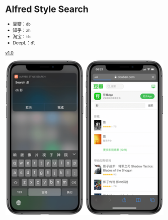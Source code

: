 # Alfred Style Search

- 豆瓣：`db`
- 知乎：`zh`
- 淘宝：`tb`
- DeepL：`dl`

[v1.0](https://www.icloud.com/shortcuts/9cc60c3d08784072a49a06df9b4dd08a)

![title](img.PNG)